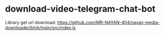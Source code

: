 # download-video-telegram-chat-bot

Library get url download: https://github.com/MR-NAYAN-404/nayan-media-downloader/blob/main/src/index.js